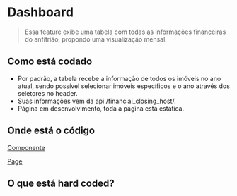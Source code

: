 # Dashboard
> Essa feature exibe uma tabela com todas as informações financeiras do anfitrião, propondo uma visualização mensal. 
## Como está codado
-  Por padrão, a tabela recebe a informação de todos os imóveis no ano atual, sendo possível selecionar imóveis específicos e o ano através dos seletores no header. 
- Suas informações vem da api /financial_closing_host/.
- Página em desenvolvimento, toda a página está estática.
  
## Onde está o código

[Componente](https://github.com/billbenettiSeazone/sapron-pms-web/tree/main/front/src/components/DashboardPage)

[Page](https://github.com/billbenettiSeazone/sapron-pms-web/tree/main/front/src/pages/Dashboard)

## O que está hard coded?

